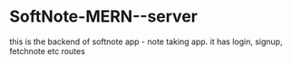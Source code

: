 # SoftNote-MERN--server
this is the backend of softnote app - note taking app.
it has login, signup, fetchnote etc routes
